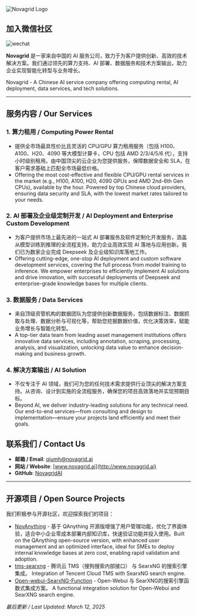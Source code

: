 ![Novagrid Logo](https://novagrid.cn/images/footerLogo.png) 

## 加入微信社区
![wechat](https://github.com/user-attachments/assets/e38cd7c4-e008-464a-99fc-113f80abe197)

**Novagrid** 是一家来自中国的 AI 服务公司，致力于为客户提供创新、高效的技术解决方案。我们通过领先的算力支持、AI 部署、数据服务和技术方案输出，助力企业实现智能化转型与业务增长。

Novagrid - A Chinese AI service company offering computing rental, AI deployment, data services, and tech solutions.


---

## 服务内容 / Our Services

### 1. 算力租用 / Computing Power Rental
- 提供全市场最具性价比且灵活的 CPU/GPU 算力租用服务（包括 H100、A100、H20、4090 等大模型计算卡，CPU 包括 AMD 2/3/4/5/6 代），支持小时级别租用。由中国顶尖的云企业为您提供服务，保障数据安全和 SLA，在客户需求基础上匹配全市场最低价格。  
- Offering the most cost-effective and flexible CPU/GPU rental services in the market (e.g., H100, A100, H20, 4090 GPUs and AMD 2nd-6th Gen CPUs), available by the hour. Powered by top Chinese cloud providers, ensuring data security and SLA, with the lowest market rates tailored to your needs.

### 2. AI 部署及企业级定制开发 / AI Deployment and Enterprise Custom Development
- 为客户提供市场上最先进的一站式 AI 部署服务及软件定制化开发服务，涵盖从模型训练到推理的全流程支持，助力企业高效实现 AI 落地与应用创新。我们已为数家企业完成 Deepseek 及企业级知识库落地工作。  
- Offering cutting-edge, one-stop AI deployment and custom software development services, covering the full process from model training to inference. We empower enterprises to efficiently implement AI solutions and drive innovation, with successful deployments of Deepseek and enterprise-grade knowledge bases for multiple clients.

### 3. 数据服务 / Data Services
- 来自顶级资管机构的数据团队为您提供创新数据服务，包括数据标注、数据抓取与处理、数据分析与可视化等，帮助您挖掘数据价值，优化决策效率，赋能业务增长与智能化转型。  
- A top-tier data team from leading asset management institutions offers innovative data services, including annotation, scraping, processing, analysis, and visualization, unlocking data value to enhance decision-making and business growth.

### 4. 解决方案输出 / AI Solution
- 不仅专注于 AI 领域，我们可为您的任何技术需求提供行业顶尖的解决方案支持。从咨询、设计到实施的全流程服务，确保您的项目高效落地并实现预期目标。  
- Beyond AI, we deliver industry-leading solutions for any technical need. Our end-to-end services—from consulting and design to implementation—ensure your projects land efficiently and meet their goals.


## 联系我们 / Contact Us
- **邮箱 / Email**: [qiumh@novagrid.ai](mailto:qiumh@novagrid.ai) <!-- 替换为实际邮箱 -->
- **网站 / Website**: [www.novagrid.ai](http://www.novagrid.ai) <!-- 替换为实际网站 -->
- **GitHub**: [NovagridAI](https://github.com/NovagridAI) <!-- 替换为实际 GitHub 链接 -->

---

## 开源项目 / Open Source Projects
我们积极参与开源社区，欢迎探索我们的项目：
- [NovAnything](https://github.com/NovagridAI/NovAnything) - 基于 QAnything 开源版增强了用户管理功能，优化了界面体验，适合中小企业零成本部署内部知识库，快速验证功能并投入使用。Built on the QAnything open-source version, with enhanced user management and an optimized interface, ideal for SMEs to deploy internal knowledge bases at zero cost, enabling rapid validation and adoption.
- [tms-searxng](https://github.com/NovagridAI/tms-searxng) - 腾讯云 TMS（搜狗搜索内部接口） 与 SearxNG 的搜索引擎集成。 Integration of Tencent Cloud TMS with SearxNG search engine.
- [Open-webui-SearxNG-Function](https://github.com/NovagridAI/Open-webui-SearxNG-Function) - Open-Webui 与 SearXNG的搜索引擎函数式集成方案。 A functional integration solution for Open-Webui and SearXNG search engine.



*最后更新 / Last Updated: March 12, 2025*

